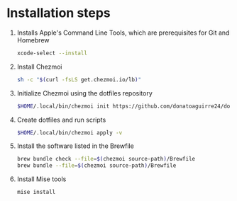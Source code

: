 # Installation steps

1. Installs Apple's Command Line Tools, which are prerequisites for Git and Homebrew

    ```sh
    xcode-select --install
    ```

2. Install Chezmoi

    ```sh
    sh -c "$(curl -fsLS get.chezmoi.io/lb)"
    ```

3. Initialize Chezmoi using the dotfiles repository

    ```sh
    $HOME/.local/bin/chezmoi init https://github.com/donatoaguirre24/dotfiles.git
    ```

4. Create dotfiles and run scripts

    ```sh
    $HOME/.local/bin/chezmoi apply -v
    ```

5. Install the software listed in the Brewfile

    ```sh
    brew bundle check --file=$(chezmoi source-path)/Brewfile
    brew bundle --file=$(chezmoi source-path)/Brewfile
    ```

6. Install Mise tools

    ```sh
    mise install
    ```
